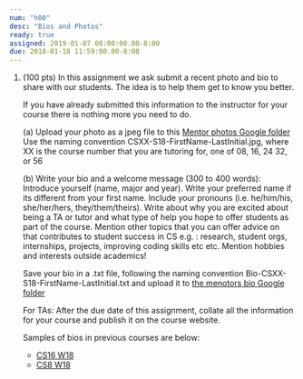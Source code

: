 ```yaml
---
num: "h00"
desc: "Bios and Photos"
ready: true 
assigned: 2019-01-07 08:00:00.00-8:00
due: 2018-01-18 11:59:00.00-8:00
---
```


<ol>



<li style="padding-bottom:1em;" markdown="1">(100 pts) In this assignment we ask submit a recent photo and bio to share with our students. The idea is to help them get to know you better. </li>
If you have already submitted this information to the instructor for your course there is nothing more you need to do.

(a) Upload your photo as a jpeg file to this [Mentor photos Google folder](https://goo.gl/emyCBN)
Use the naming convention CSXX-S18-FirstName-LastInitial.jpg, where XX is the course number that you are tutoring for, one of 08, 16, 24 32, or 56

(b) Write your bio and a welcome message (300 to 400 words): Introduce yourself (name, major and year). Write your preferred name if its different from your first name. Include your pronouns (i.e. he/him/his, she/her/hers, they/them/theirs).  Write about why you are excited about being a TA or tutor and what type of help you hope to offer students as part of the course. Mention other topics that you can offer advice on that contributes to student success in CS e.g. : research, student orgs, internships, projects, improving coding skills etc etc. Mention hobbies and interests outside academics! 

Save your bio in a .txt file, following the naming convention Bio-CSXX-S18-FirstName-LastInitial.txt and upload it to [the menotors bio Google folder](https://goo.gl/Jt9Fym)

For TAs: After the due date of this assignment, collate all the information for your course and publish it on the course website.

Samples of bios in previous courses are below:
* [CS16 W18](https://ucsb-cs16-w18.github.io/info/staff/)
* [CS8 W18](https://ucsb-cs8-w18-wang.github.io/info/staff/)


